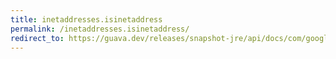 ```yaml
---
title: inetaddresses.isinetaddress
permalink: /inetaddresses.isinetaddress/
redirect_to: https://guava.dev/releases/snapshot-jre/api/docs/com/google/common/net/InetAddresses.html#isInetAddress-java.lang.String-
---
```

